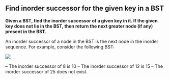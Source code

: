 ## Find inorder successor for the given key in a BST

**Given a BST, find the inorder successor of a given key in it. If the given key does not lie in the BST, 
then return the next greater node (if any) present in the BST.**

An inorder successor of a node in the BST is the next node in the inorder sequence. For example, consider the following BST:

![](https://www.techiedelight.com/wp-content/uploads/Inorder-successor-and-Inorder-predecessor.png)

– The inorder successor of 8 is 10
– The inorder successor of 12 is 15
– The inorder successor of 25 does not exist.
